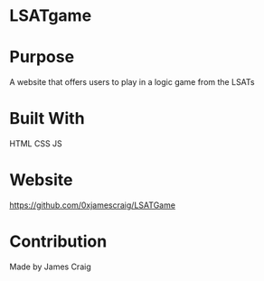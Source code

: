 # LSATgame

# Purpose

A website that offers users to play in a logic game from the LSATs

# Built With

HTML
CSS
JS

# Website

https://github.com/0xjamescraig/LSATGame

# Contribution

Made by James Craig
